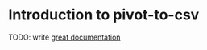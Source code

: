 # Introduction to pivot-to-csv

TODO: write [great documentation](http://jacobian.org/writing/great-documentation/what-to-write/)
